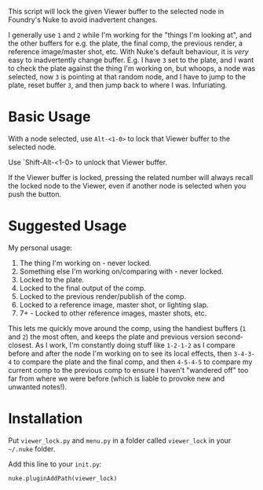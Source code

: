 This script will lock the given Viewer buffer to the selected node in Foundry's Nuke to avoid inadvertent changes.

I generally use `1` and `2` while I'm working for the "things I'm looking at", and the other buffers for e.g. the plate, the final comp, the previous render, a reference image/master shot, etc. With Nuke's default behaviour, it is _very_ easy to inadvertently change buffer. E.g. I have `3` set to the plate, and I want to check the plate against the thing I'm working on, but whoops, a node was selected, now `3` is pointing at that random node, and I have to jump to the plate, reset buffer `3`, and then jump back to where I was. Infuriating.

# Basic Usage

With a node selected, use `Alt-<1-0>` to lock that Viewer buffer to the selected node.

Use `Shift-Alt-<1-0> to unlock that Viewer buffer. 

If the Viewer buffer is locked, pressing the related number will always recall the locked node to the Viewer, even if another node is selected when you push the button.

# Suggested Usage

My personal usage:

1. The thing I'm working on - never locked.
2. Something else I'm working on/comparing with - never locked.
3. Locked to the plate.
4. Locked to the final output of the comp.
5. Locked to the previous render/publish of the comp.
6. Locked to a reference image, master shot, or lighting slap.
7. 7+ - Locked to other reference images, master shots, etc.

This lets me quickly move around the comp, using the handiest buffers (`1` and `2`) the most often, and keeps the plate and previous version second-closest. As I work, I'm constantly doing stuff like `1-2-1-2` as I compare before and after the node I'm working on to see its local effects, then `3-4-3-4` to compare the plate and the final comp, and then `4-5-4-5` to compare my current comp to the previous comp to ensure I haven't "wandered off" too far from where we were before (which is liable to provoke new and unwanted notes!).

# Installation

Put `viewer_lock.py` and `menu.py` in a folder called `viewer_lock` in your `~/.nuke` folder.

Add this line to your `init.py`:

```
nuke.pluginAddPath(viewer_lock)
```
